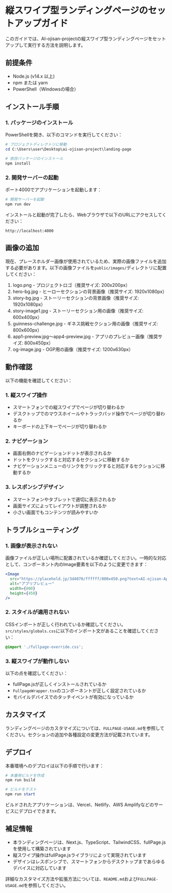 # 縦スワイプ型ランディングページのセットアップガイド

このガイドでは、AI-ojisan-projectの縦スワイプ型ランディングページをセットアップして実行する方法を説明します。

## 前提条件

- Node.js (v14.x 以上)
- npm または yarn
- PowerShell（Windowsの場合）

## インストール手順

### 1. パッケージのインストール

PowerShellを開き、以下のコマンドを実行してください：

```powershell
# プロジェクトディレクトリに移動
cd C:\Users\user\Desktop\ai-ojisan-project\landing-page

# 依存パッケージのインストール
npm install
```

### 2. 開発サーバーの起動

ポート4000でアプリケーションを起動します：

```powershell
# 開発サーバーを起動
npm run dev
```

インストールと起動が完了したら、Webブラウザで以下のURLにアクセスしてください：

```
http://localhost:4000
```

## 画像の追加

現在、プレースホルダー画像が使用されているため、実際の画像ファイルを追加する必要があります。以下の画像ファイルを`public/images/`ディレクトリに配置してください：

1. logo.png - プロジェクトロゴ（推奨サイズ: 200x200px）
2. hero-bg.jpg - ヒーローセクションの背景画像（推奨サイズ: 1920x1080px）
3. story-bg.jpg - ストーリーセクションの背景画像（推奨サイズ: 1920x1080px）
4. story-image1.jpg - ストーリーセクション用の画像（推奨サイズ: 600x400px）
5. guinness-challenge.jpg - ギネス挑戦セクション用の画像（推奨サイズ: 800x600px）
6. app1-preview.jpg～app4-preview.jpg - アプリのプレビュー画像（推奨サイズ: 800x450px）
7. og-image.jpg - OGP用の画像（推奨サイズ: 1200x630px）

## 動作確認

以下の機能を確認してください：

### 1. 縦スワイプ操作

- スマートフォンでの縦スワイプでページが切り替わるか
- デスクトップでのマウスホイールやトラックパッド操作でページが切り替わるか
- キーボードの上下キーでページが切り替わるか

### 2. ナビゲーション

- 画面右側のナビゲーションドットが表示されるか
- ドットをクリックすると対応するセクションに移動するか
- ナビゲーションメニューのリンクをクリックすると対応するセクションに移動するか

### 3. レスポンシブデザイン

- スマートフォンやタブレットで適切に表示されるか
- 画面サイズによってレイアウトが調整されるか
- 小さい画面でもコンテンツが読みやすいか

## トラブルシューティング

### 1. 画像が表示されない

画像ファイルが正しい場所に配置されているか確認してください。一時的な対応として、コンポーネント内のImage要素を以下のように変更できます：

```jsx
<Image 
  src="https://placehold.jp/3d4070/ffffff/800x450.png?text=AI-ojisan-App-Preview" 
  alt="アプリプレビュー" 
  width={800}
  height={450}
/>
```

### 2. スタイルが適用されない

CSSインポートが正しく行われているか確認してください。`src/styles/globals.css`に以下のインポート文があることを確認してください：

```css
@import './fullpage-override.css';
```

### 3. 縦スワイプが動作しない

以下の点を確認してください：

- fullPage.jsが正しくインストールされているか
- `FullpageWrapper.tsx`のコンポーネントが正しく設定されているか
- モバイルデバイスでのタッチイベントが有効になっているか

## カスタマイズ

ランディングページのカスタマイズについては、`FULLPAGE-USAGE.md`を参照してください。セクションの追加や各種設定の変更方法が記載されています。

## デプロイ

本番環境へのデプロイは以下の手順で行います：

```powershell
# 本番用ビルドを作成
npm run build

# ビルドをテスト
npm run start
```

ビルドされたアプリケーションは、Vercel、Netlify、AWS Amplifyなどのサービスにデプロイできます。

## 補足情報

- 本ランディングページは、Next.js、TypeScript、TailwindCSS、fullPage.jsを使用して構築されています
- 縦スワイプ操作はfullPage.jsライブラリによって実現されています
- デザインはレスポンシブで、スマートフォンからデスクトップまであらゆるデバイスに対応しています

詳細なカスタマイズ方法や拡張方法については、`README.md`および`FULLPAGE-USAGE.md`を参照してください。